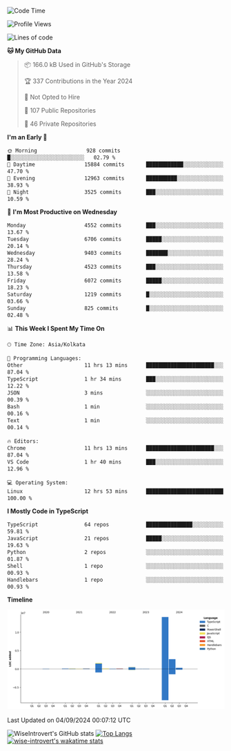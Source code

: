 <!--START_SECTION:waka-->
![Code Time](http://img.shields.io/badge/Code%20Time-1%2C564%20hrs%2046%20mins-blue)

![Profile Views](http://img.shields.io/badge/Profile%20Views-0-blue)

![Lines of code](https://img.shields.io/badge/From%20Hello%20World%20I%27ve%20Written-19.8%20million%20lines%20of%20code-blue)

**🐱 My GitHub Data** 

> 📦 166.0 kB Used in GitHub's Storage 
 > 
> 🏆 337 Contributions in the Year 2024
 > 
> 🚫 Not Opted to Hire
 > 
> 📜 107 Public Repositories 
 > 
> 🔑 46 Private Repositories 
 > 
**I'm an Early 🐤** 

```text
🌞 Morning                928 commits         █░░░░░░░░░░░░░░░░░░░░░░░░   02.79 % 
🌆 Daytime                15884 commits       ████████████░░░░░░░░░░░░░   47.70 % 
🌃 Evening                12963 commits       ██████████░░░░░░░░░░░░░░░   38.93 % 
🌙 Night                  3525 commits        ███░░░░░░░░░░░░░░░░░░░░░░   10.59 % 
```
📅 **I'm Most Productive on Wednesday** 

```text
Monday                   4552 commits        ███░░░░░░░░░░░░░░░░░░░░░░   13.67 % 
Tuesday                  6706 commits        █████░░░░░░░░░░░░░░░░░░░░   20.14 % 
Wednesday                9403 commits        ███████░░░░░░░░░░░░░░░░░░   28.24 % 
Thursday                 4523 commits        ███░░░░░░░░░░░░░░░░░░░░░░   13.58 % 
Friday                   6072 commits        █████░░░░░░░░░░░░░░░░░░░░   18.23 % 
Saturday                 1219 commits        █░░░░░░░░░░░░░░░░░░░░░░░░   03.66 % 
Sunday                   825 commits         █░░░░░░░░░░░░░░░░░░░░░░░░   02.48 % 
```


📊 **This Week I Spent My Time On** 

```text
🕑︎ Time Zone: Asia/Kolkata

💬 Programming Languages: 
Other                    11 hrs 13 mins      ██████████████████████░░░   87.04 % 
TypeScript               1 hr 34 mins        ███░░░░░░░░░░░░░░░░░░░░░░   12.22 % 
JSON                     3 mins              ░░░░░░░░░░░░░░░░░░░░░░░░░   00.39 % 
Bash                     1 min               ░░░░░░░░░░░░░░░░░░░░░░░░░   00.16 % 
Text                     1 min               ░░░░░░░░░░░░░░░░░░░░░░░░░   00.14 % 

🔥 Editors: 
Chrome                   11 hrs 13 mins      ██████████████████████░░░   87.04 % 
VS Code                  1 hr 40 mins        ███░░░░░░░░░░░░░░░░░░░░░░   12.96 % 

💻 Operating System: 
Linux                    12 hrs 53 mins      █████████████████████████   100.00 % 
```

**I Mostly Code in TypeScript** 

```text
TypeScript               64 repos            ███████████████░░░░░░░░░░   59.81 % 
JavaScript               21 repos            █████░░░░░░░░░░░░░░░░░░░░   19.63 % 
Python                   2 repos             ░░░░░░░░░░░░░░░░░░░░░░░░░   01.87 % 
Shell                    1 repo              ░░░░░░░░░░░░░░░░░░░░░░░░░   00.93 % 
Handlebars               1 repo              ░░░░░░░░░░░░░░░░░░░░░░░░░   00.93 % 
```



**Timeline**

![Lines of Code chart](https://raw.githubusercontent.com/wise-introvert/wise-introvert/master/assets/bar_graph.png)


 Last Updated on 04/09/2024 00:07:12 UTC
<!--END_SECTION:waka-->

![WiseIntrovert's GitHub stats](https://github-readme-stats.vercel.app/api?username=wise-introvert&count_private=true&show_icons=true)
[![Top Langs](https://github-readme-stats.vercel.app/api/top-langs/?username=wise-introvert&langs_count=10)](https://github.com/anuraghazra/github-readme-stats)
[![wise-introvert's wakatime stats](https://github-readme-stats.vercel.app/api/wakatime?username=wiseintrovert)](https://github.com/anuraghazra/github-readme-stats)

